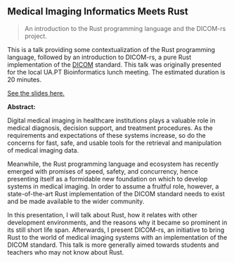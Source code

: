 ## Medical Imaging Informatics Meets Rust

> An introduction to the Rust programming language and the DICOM-rs project.

This is a talk providing some contextualization of the Rust programming language, followed by an introduction to DICOM-rs, a pure Rust implementation of the [DICOM](https://dicomstandard.org) standard. This talk was originally presented for the local UA.PT Bioinformatics lunch meeting. The estimated duration is 20 minutes.

[See the slides here.](https://enet4.github.io/mmir-meets-rust)

**Abstract:**

Digital medical imaging in healthcare institutions plays a valuable role in medical diagnosis, decision support, and treatment procedures. As the requirements and expectations of these systems increase, so do the concerns for fast, safe, and usable tools for the retrieval and manipulation of medical imaging data.

Meanwhile, the Rust programming language and ecosystem has recently emerged with promises of speed, safety, and concurrency, hence presenting itself as a formidable new foundation on which to develop systems in medical imaging. In order to assume a fruitful role, however, a state-of-the-art Rust implementation of the DICOM standard needs to exist and be made available to the wider community.

In this presentation, I will talk about Rust, how it relates with other development environments, and the reasons why it became so prominent in its still short life span. Afterwards, I present DICOM-rs, an initiative to bring Rust to the world of medical imaging systems with an implementation of the DICOM standard. This talk is more generally aimed towards students and teachers who may not know about Rust.
